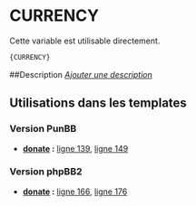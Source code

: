 # CURRENCY


Cette variable est utilisable directement.

```html
{CURRENCY}
```

##Description
[*Ajouter une description*](https://fa-tvars.appspot.com/var/CURRENCY)

## Utilisations dans les templates

### Version PunBB

* __[donate](../tpl/var/punbb/donate.md#readme) :__ [ligne 139](../tpl/src/punbb/donate.tpl#L139), [ligne 149](../tpl/src/punbb/donate.tpl#L149)

### Version phpBB2

* __[donate](../tpl/var/subsilver/donate.md#readme) :__ [ligne 166](../tpl/src/subsilver/donate.tpl#L166), [ligne 176](../tpl/src/subsilver/donate.tpl#L176)